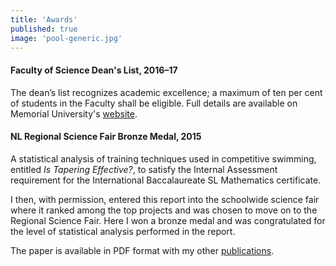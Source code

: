 ```yaml
---
title: 'Awards'
published: true
image: 'pool-generic.jpg'
---
```


#### Faculty of Science Dean's List, 2016&ndash;17

The dean’s list recognizes academic excellence; a maximum of ten per cent of students in the Faculty shall be eligible. Full details are available on Memorial University's [website](https://www.mun.ca/hss/news/deanslist/criteria.php).

#### NL Regional Science Fair Bronze Medal, 2015

A statistical analysis of training techniques used in competitive swimming, entitled _Is Tapering Effective?_, to satisfy the Internal Assessment requirement for the International Baccalaureate SL Mathematics certificate.

I then, with permission, entered this report into the schoolwide science fair where it ranked among the top projects and was chosen to move on to the Regional Science Fair. Here I won a bronze medal and was congratulated for the level of statistical analysis performed in the report.

The paper is available in PDF format with my other [publications](/publications/).
